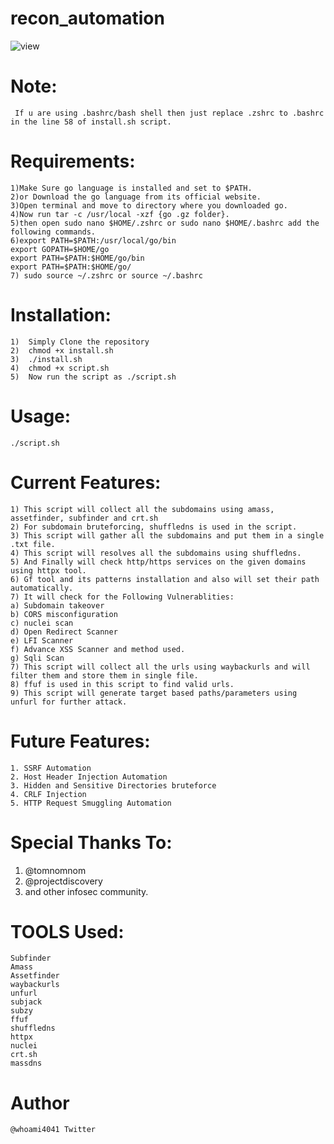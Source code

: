 # recon_automation
![view](https://user-images.githubusercontent.com/82051128/114009556-ae259f80-987c-11eb-998c-6eb7765ffa8a.PNG)
# Note:
     If u are using .bashrc/bash shell then just replace .zshrc to .bashrc in the line 58 of install.sh script.
# Requirements:
    1)Make Sure go language is installed and set to $PATH.
    2)or Download the go language from its official website.
    3)Open terminal and move to directory where you downloaded go.
    4)Now run tar -c /usr/local -xzf {go .gz folder}.
    5)then open sudo nano $HOME/.zshrc or sudo nano $HOME/.bashrc add the following commands.
    6)export PATH=$PATH:/usr/local/go/bin 
    export GOPATH=$HOME/go   
    export PATH=$PATH:$HOME/go/bin 
    export PATH=$PATH:$HOME/go/  
    7) sudo source ~/.zshrc or source ~/.bashrc

# Installation:
    1)  Simply Clone the repository
    2)  chmod +x install.sh
    3)  ./install.sh
    4)  chmod +x script.sh
    5)  Now run the script as ./script.sh


# Usage:
    ./script.sh 

# Current Features:
    1) This script will collect all the subdomains using amass, assetfinder, subfinder and crt.sh
    2) For subdomain bruteforcing, shuffledns is used in the script.
    3) This script will gather all the subdomains and put them in a single .txt file.
    4) This script will resolves all the subdomains using shuffledns.
    5) And Finally will check http/https services on the given domains using httpx tool.
    6) Gf tool and its patterns installation and also will set their path automatically.
    7) It will check for the Following Vulnerablities:
    a) Subdomain takeover
    b) CORS misconfiguration
    c) nuclei scan
    d) Open Redirect Scanner
    e) LFI Scanner
    f) Advance XSS Scanner and method used.
    g) Sqli Scan
    7) This script will collect all the urls using waybackurls and will filter them and store them in single file.
    8) ffuf is used in this script to find valid urls.
    9) This script will generate target based paths/parameters using unfurl for further attack.

# Future Features:
    1. SSRF Automation
    2. Host Header Injection Automation
    3. Hidden and Sensitive Directories bruteforce
    4. CRLF Injection
    5. HTTP Request Smuggling Automation


# Special Thanks To:
1) @tomnomnom
2) @projectdiscovery
3) and other infosec community.

# TOOLS Used:
    Subfinder
    Amass
    Assetfinder
    waybackurls
    unfurl
    subjack
    subzy
    ffuf
    shuffledns
    httpx
    nuclei
    crt.sh
    massdns
    

# Author
    @whoami4041 Twitter
